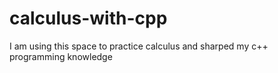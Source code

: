 # calculus-with-cpp
I am using this space to practice calculus and sharped my c++ programming knowledge
